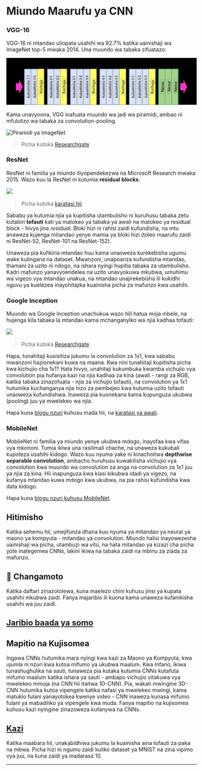 <!--
CO_OP_TRANSLATOR_METADATA:
{
  "original_hash": "53faab85adfcebd8c10bcd71dc2fa557",
  "translation_date": "2025-09-23T10:59:06+00:00",
  "source_file": "lessons/4-ComputerVision/07-ConvNets/CNN_Architectures.md",
  "language_code": "sw"
}
-->
# Miundo Maarufu ya CNN

### VGG-16

VGG-16 ni mtandao uliopata usahihi wa 92.7% katika uainishaji wa ImageNet top-5 mwaka 2014. Una muundo wa tabaka zifuatazo:

![Tabaka za ImageNet](../../../../../translated_images/vgg-16-arch1.d901a5583b3a51baeaab3e768567d921e5d54befa46e1e642616c5458c934028.sw.jpg)

Kama unavyoona, VGG inafuata muundo wa jadi wa piramidi, ambao ni mfululizo wa tabaka za convolution-pooling.

![Piramidi ya ImageNet](../../../../../translated_images/vgg-16-arch.64ff2137f50dd49fdaa786e3f3a975b3f22615efd13efb19c5d22f12e01451a1.sw.jpg)

> Picha kutoka [Researchgate](https://www.researchgate.net/figure/Vgg16-model-structure-To-get-the-VGG-NIN-model-we-replace-the-2-nd-4-th-6-th-7-th_fig2_335194493)

### ResNet

ResNet ni familia ya miundo iliyopendekezwa na Microsoft Research mwaka 2015. Wazo kuu la ResNet ni kutumia **residual blocks**:

<img src="images/resnet-block.png" width="300"/>

> Picha kutoka [karatasi hii](https://arxiv.org/pdf/1512.03385.pdf)

Sababu ya kutumia njia ya kupitisha utambulisho ni kuruhusu tabaka zetu kutabiri **tofauti** kati ya matokeo ya tabaka ya awali na matokeo ya residual block - hivyo jina *residual*. Bloki hizi ni rahisi zaidi kufundisha, na mtu anaweza kujenga mitandao yenye mamia ya bloki hizi (toleo maarufu zaidi ni ResNet-52, ResNet-101 na ResNet-152).

Unaweza pia kufikiria mtandao huu kama unaoweza kurekebisha ugumu wake kulingana na dataset. Mwanzoni, unapoanza kufundisha mtandao, thamani za uzito ni ndogo, na ishara nyingi hupitia tabaka za utambulisho. Kadri mafunzo yanavyoendelea na uzito unavyokuwa mkubwa, umuhimu wa vigezo vya mtandao unakua, na mtandao unajirekebisha ili kukidhi nguvu ya kuelezea inayohitajika kuainisha picha za mafunzo kwa usahihi.

### Google Inception

Muundo wa Google Inception unachukua wazo hili hatua moja mbele, na hujenga kila tabaka la mtandao kama mchanganyiko wa njia kadhaa tofauti:

<img src="images/inception.png" width="400"/>

> Picha kutoka [Researchgate](https://www.researchgate.net/figure/Inception-module-with-dimension-reductions-left-and-schema-for-Inception-ResNet-v1_fig2_355547454)

Hapa, tunahitaji kusisitiza jukumu la convolution za 1x1, kwa sababu mwanzoni hazionekani kuwa na maana. Kwa nini tunahitaji kupitisha picha kwa kichujio cha 1x1? Hata hivyo, unahitaji kukumbuka kwamba vichujio vya convolution pia hufanya kazi na njia kadhaa za kina (awali - rangi za RGB, katika tabaka zinazofuata - njia za vichujio tofauti), na convolution ya 1x1 hutumika kuchanganya njia hizo za pembejeo kwa kutumia uzito tofauti unaoweza kufundishwa. Inaweza pia kuonekana kama kupunguza ukubwa (pooling) juu ya mwelekeo wa njia.

Hapa kuna [blogu nzuri](https://medium.com/analytics-vidhya/talented-mr-1x1-comprehensive-look-at-1x1-convolution-in-deep-learning-f6b355825578) kuhusu mada hii, na [karatasi ya awali](https://arxiv.org/pdf/1312.4400.pdf).

### MobileNet

MobileNet ni familia ya miundo yenye ukubwa mdogo, inayofaa kwa vifaa vya mkononi. Tumia ikiwa una rasilimali chache, na unaweza kukubali kupoteza usahihi kidogo. Wazo kuu nyuma yake ni kinachoitwa **depthwise separable convolution**, ambacho huruhusu kuwakilisha vichujio vya convolution kwa muundo wa convolution za anga na convolution za 1x1 juu ya njia za kina. Hii inapunguza kwa kiasi kikubwa idadi ya vigezo, na kufanya mtandao kuwa mdogo kwa ukubwa, na pia rahisi kufundisha kwa data kidogo.

Hapa kuna [blogu nzuri kuhusu MobileNet](https://medium.com/analytics-vidhya/image-classification-with-mobilenet-cc6fbb2cd470).

## Hitimisho

Katika sehemu hii, umejifunza dhana kuu nyuma ya mitandao ya neural ya maono ya kompyuta - mitandao ya convolution. Miundo halisi inayowezesha uainishaji wa picha, utambuzi wa vitu, na hata mitandao ya kizazi cha picha yote inategemea CNNs, lakini ikiwa na tabaka zaidi na mbinu za ziada za mafunzo.

## 🚀 Changamoto

Katika daftari zinazotolewa, kuna maelezo chini kuhusu jinsi ya kupata usahihi mkubwa zaidi. Fanya majaribio ili kuona kama unaweza kufanikisha usahihi wa juu zaidi.

## [Jaribio baada ya somo](https://ff-quizzes.netlify.app/en/ai/quiz/14)

## Mapitio na Kujisomea

Ingawa CNNs hutumika mara nyingi kwa kazi za Maono ya Kompyuta, kwa ujumla ni nzuri kwa kutoa mifumo ya ukubwa maalum. Kwa mfano, ikiwa tunashughulika na sauti, tunaweza pia kutaka kutumia CNNs kutafuta mifumo maalum katika ishara ya sauti - ambapo vichujio vitakuwa vya mwelekeo mmoja (na CNN hii itaitwa 1D-CNN). Pia, wakati mwingine 3D-CNN hutumika kutoa vipengele katika nafasi ya mwelekeo mwingi, kama matukio fulani yanayotokea kwenye video - CNN inaweza kunasa mifumo fulani ya mabadiliko ya vipengele kwa muda. Fanya mapitio na kujisomea kuhusu kazi nyingine zinazoweza kufanywa na CNNs.

## [Kazi](lab/README.md)

Katika maabara hii, unakabidhiwa jukumu la kuainisha aina tofauti za paka na mbwa. Picha hizi ni ngumu zaidi kuliko dataset ya MNIST na zina vipimo vya juu, na kuna zaidi ya madarasa 10.

---


